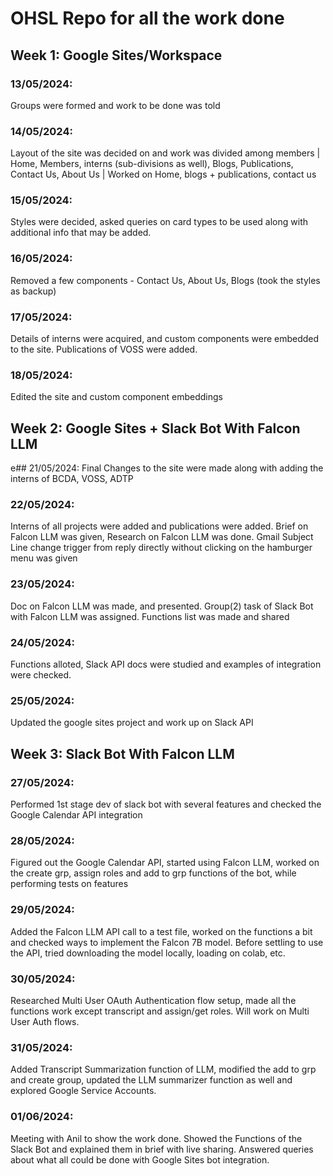 # OHSL Repo for all the work done

## Week 1: Google Sites/Workspace

### 13/05/2024:
Groups were formed and work to be done was told
### 14/05/2024:
Layout of the site was decided on and work was divided among members | Home, Members, interns (sub-divisions as well), Blogs, Publications, Contact Us, About Us | Worked on Home, blogs + publications, contact us
### 15/05/2024:
Styles were decided, asked queries on card types to be used along with additional info that may be added.
### 16/05/2024:
Removed a few components - Contact Us, About Us, Blogs (took the styles as backup)
### 17/05/2024:
Details of interns were acquired, and custom components were embedded to the site. Publications of VOSS were added.
### 18/05/2024:
Edited the site and custom component embeddings

## Week 2: Google Sites + Slack Bot With Falcon LLM

e## 21/05/2024:
Final Changes to the site were made along with adding the interns of BCDA, VOSS, ADTP
### 22/05/2024:
Interns of all projects were added and publications were added. Brief on Falcon LLM was given, Research on Falcon LLM was done. Gmail Subject Line change trigger from reply directly without clicking on the hamburger menu was given
### 23/05/2024:
Doc on Falcon LLM was made, and presented. Group(2) task of Slack Bot with Falcon LLM was assigned. Functions list was made and shared
### 24/05/2024:
Functions alloted, Slack API docs were studied and examples of integration were checked.
### 25/05/2024:
Updated the google sites project and work up on Slack API

## Week 3: Slack Bot With Falcon LLM

### 27/05/2024: 
Performed 1st stage dev of slack bot with several features and checked the Google Calendar API integration
### 28/05/2024:
Figured out the Google Calendar API, started using Falcon LLM, worked on the create grp, assign roles and add to grp functions of the bot, while performing tests on features
### 29/05/2024:
Added the Falcon LLM API call to a test file, worked on the functions a bit and checked ways to implement the Falcon 7B model. Before settling to use the API, tried downloading the model locally, loading on colab, etc.
### 30/05/2024:
Researched Multi User OAuth Authentication flow setup, made all the functions work except transcript and assign/get roles. Will work on Multi User Auth flows.
### 31/05/2024:
Added Transcript Summarization function of LLM, modified the add to grp and create group, updated the LLM summarizer function as well and explored Google Service Accounts.
### 01/06/2024:
Meeting with Anil to show the work done. Showed the Functions of the Slack Bot and explained them in brief with live sharing. Answered queries about what all could be done with Google Sites bot integration.
